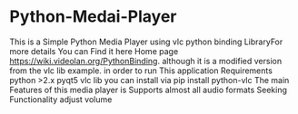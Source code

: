# Python-Medai-Player
This is a Simple Python Media Player using vlc python binding LibraryFor more details You can Find it here Home page https://wiki.videolan.org/PythonBinding. although it is a modified version from the vlc lib example.  in order to run This application Requirements  python >2.x pyqt5  vlc lib you can install via  pip install python-vlc  The main Features of this media player is  Supports almost all audio formats Seeking Functionality adjust volume
